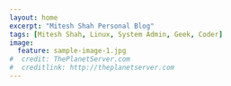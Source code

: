 ```yaml
---
layout: home
excerpt: "Mitesh Shah Personal Blog"
tags: [Mitesh Shah, Linux, System Admin, Geek, Coder]
image:
  feature: sample-image-1.jpg
#  credit: ThePlanetServer.com
#  creditlink: http://theplanetserver.com
---
```

